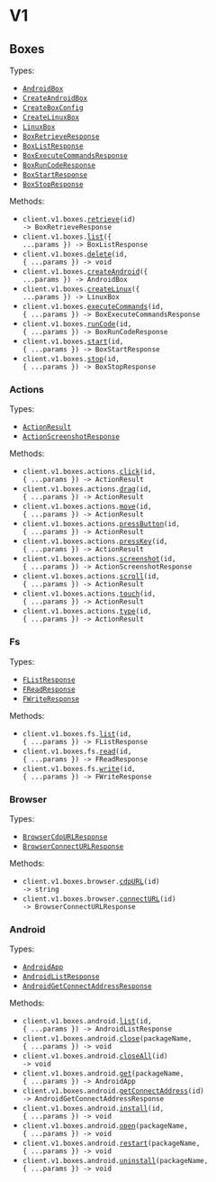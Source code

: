 # V1

## Boxes

Types:

- <code><a href="./src/resources/v1/boxes/boxes.ts">AndroidBox</a></code>
- <code><a href="./src/resources/v1/boxes/boxes.ts">CreateAndroidBox</a></code>
- <code><a href="./src/resources/v1/boxes/boxes.ts">CreateBoxConfig</a></code>
- <code><a href="./src/resources/v1/boxes/boxes.ts">CreateLinuxBox</a></code>
- <code><a href="./src/resources/v1/boxes/boxes.ts">LinuxBox</a></code>
- <code><a href="./src/resources/v1/boxes/boxes.ts">BoxRetrieveResponse</a></code>
- <code><a href="./src/resources/v1/boxes/boxes.ts">BoxListResponse</a></code>
- <code><a href="./src/resources/v1/boxes/boxes.ts">BoxExecuteCommandsResponse</a></code>
- <code><a href="./src/resources/v1/boxes/boxes.ts">BoxRunCodeResponse</a></code>
- <code><a href="./src/resources/v1/boxes/boxes.ts">BoxStartResponse</a></code>
- <code><a href="./src/resources/v1/boxes/boxes.ts">BoxStopResponse</a></code>

Methods:

- <code title="get /boxes/{id}">client.v1.boxes.<a href="./src/resources/v1/boxes/boxes.ts">retrieve</a>(id) -> BoxRetrieveResponse</code>
- <code title="get /boxes">client.v1.boxes.<a href="./src/resources/v1/boxes/boxes.ts">list</a>({ ...params }) -> BoxListResponse</code>
- <code title="delete /boxes/{id}">client.v1.boxes.<a href="./src/resources/v1/boxes/boxes.ts">delete</a>(id, { ...params }) -> void</code>
- <code title="post /boxes/android">client.v1.boxes.<a href="./src/resources/v1/boxes/boxes.ts">createAndroid</a>({ ...params }) -> AndroidBox</code>
- <code title="post /boxes/linux">client.v1.boxes.<a href="./src/resources/v1/boxes/boxes.ts">createLinux</a>({ ...params }) -> LinuxBox</code>
- <code title="post /boxes/{id}/commands">client.v1.boxes.<a href="./src/resources/v1/boxes/boxes.ts">executeCommands</a>(id, { ...params }) -> BoxExecuteCommandsResponse</code>
- <code title="post /boxes/{id}/run-code">client.v1.boxes.<a href="./src/resources/v1/boxes/boxes.ts">runCode</a>(id, { ...params }) -> BoxRunCodeResponse</code>
- <code title="post /boxes/{id}/start">client.v1.boxes.<a href="./src/resources/v1/boxes/boxes.ts">start</a>(id, { ...params }) -> BoxStartResponse</code>
- <code title="post /boxes/{id}/stop">client.v1.boxes.<a href="./src/resources/v1/boxes/boxes.ts">stop</a>(id, { ...params }) -> BoxStopResponse</code>

### Actions

Types:

- <code><a href="./src/resources/v1/boxes/actions.ts">ActionResult</a></code>
- <code><a href="./src/resources/v1/boxes/actions.ts">ActionScreenshotResponse</a></code>

Methods:

- <code title="post /boxes/{id}/actions/click">client.v1.boxes.actions.<a href="./src/resources/v1/boxes/actions.ts">click</a>(id, { ...params }) -> ActionResult</code>
- <code title="post /boxes/{id}/actions/drag">client.v1.boxes.actions.<a href="./src/resources/v1/boxes/actions.ts">drag</a>(id, { ...params }) -> ActionResult</code>
- <code title="post /boxes/{id}/actions/move">client.v1.boxes.actions.<a href="./src/resources/v1/boxes/actions.ts">move</a>(id, { ...params }) -> ActionResult</code>
- <code title="post /boxes/{id}/actions/press-button">client.v1.boxes.actions.<a href="./src/resources/v1/boxes/actions.ts">pressButton</a>(id, { ...params }) -> ActionResult</code>
- <code title="post /boxes/{id}/actions/press-key">client.v1.boxes.actions.<a href="./src/resources/v1/boxes/actions.ts">pressKey</a>(id, { ...params }) -> ActionResult</code>
- <code title="post /boxes/{id}/actions/screenshot">client.v1.boxes.actions.<a href="./src/resources/v1/boxes/actions.ts">screenshot</a>(id, { ...params }) -> ActionScreenshotResponse</code>
- <code title="post /boxes/{id}/actions/scroll">client.v1.boxes.actions.<a href="./src/resources/v1/boxes/actions.ts">scroll</a>(id, { ...params }) -> ActionResult</code>
- <code title="post /boxes/{id}/actions/touch">client.v1.boxes.actions.<a href="./src/resources/v1/boxes/actions.ts">touch</a>(id, { ...params }) -> ActionResult</code>
- <code title="post /boxes/{id}/actions/type">client.v1.boxes.actions.<a href="./src/resources/v1/boxes/actions.ts">type</a>(id, { ...params }) -> ActionResult</code>

### Fs

Types:

- <code><a href="./src/resources/v1/boxes/fs.ts">FListResponse</a></code>
- <code><a href="./src/resources/v1/boxes/fs.ts">FReadResponse</a></code>
- <code><a href="./src/resources/v1/boxes/fs.ts">FWriteResponse</a></code>

Methods:

- <code title="get /boxes/{id}/fs/list">client.v1.boxes.fs.<a href="./src/resources/v1/boxes/fs.ts">list</a>(id, { ...params }) -> FListResponse</code>
- <code title="get /boxes/{id}/fs/read">client.v1.boxes.fs.<a href="./src/resources/v1/boxes/fs.ts">read</a>(id, { ...params }) -> FReadResponse</code>
- <code title="post /boxes/{id}/fs/write">client.v1.boxes.fs.<a href="./src/resources/v1/boxes/fs.ts">write</a>(id, { ...params }) -> FWriteResponse</code>

### Browser

Types:

- <code><a href="./src/resources/v1/boxes/browser.ts">BrowserCdpURLResponse</a></code>
- <code><a href="./src/resources/v1/boxes/browser.ts">BrowserConnectURLResponse</a></code>

Methods:

- <code title="get /boxes/{id}/browser/connect-url/cdp">client.v1.boxes.browser.<a href="./src/resources/v1/boxes/browser.ts">cdpURL</a>(id) -> string</code>
- <code title="get /boxes/{id}/browser/connect-url">client.v1.boxes.browser.<a href="./src/resources/v1/boxes/browser.ts">connectURL</a>(id) -> BrowserConnectURLResponse</code>

### Android

Types:

- <code><a href="./src/resources/v1/boxes/android.ts">AndroidApp</a></code>
- <code><a href="./src/resources/v1/boxes/android.ts">AndroidListResponse</a></code>
- <code><a href="./src/resources/v1/boxes/android.ts">AndroidGetConnectAddressResponse</a></code>

Methods:

- <code title="get /boxes/{id}/android/apps">client.v1.boxes.android.<a href="./src/resources/v1/boxes/android.ts">list</a>(id, { ...params }) -> AndroidListResponse</code>
- <code title="post /boxes/{id}/android/apps/{packageName}/close">client.v1.boxes.android.<a href="./src/resources/v1/boxes/android.ts">close</a>(packageName, { ...params }) -> void</code>
- <code title="post /boxes/{id}/android/apps/close-all">client.v1.boxes.android.<a href="./src/resources/v1/boxes/android.ts">closeAll</a>(id) -> void</code>
- <code title="get /boxes/{id}/android/apps/{packageName}">client.v1.boxes.android.<a href="./src/resources/v1/boxes/android.ts">get</a>(packageName, { ...params }) -> AndroidApp</code>
- <code title="get /boxes/{id}/android/connect-address">client.v1.boxes.android.<a href="./src/resources/v1/boxes/android.ts">getConnectAddress</a>(id) -> AndroidGetConnectAddressResponse</code>
- <code title="post /boxes/{id}/android/apps">client.v1.boxes.android.<a href="./src/resources/v1/boxes/android.ts">install</a>(id, { ...params }) -> void</code>
- <code title="post /boxes/{id}/android/apps/{packageName}/open">client.v1.boxes.android.<a href="./src/resources/v1/boxes/android.ts">open</a>(packageName, { ...params }) -> void</code>
- <code title="post /boxes/{id}/android/apps/{packageName}/restart">client.v1.boxes.android.<a href="./src/resources/v1/boxes/android.ts">restart</a>(packageName, { ...params }) -> void</code>
- <code title="delete /boxes/{id}/android/apps/{packageName}">client.v1.boxes.android.<a href="./src/resources/v1/boxes/android.ts">uninstall</a>(packageName, { ...params }) -> void</code>
